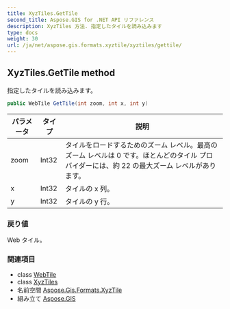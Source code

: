 ```yaml
---
title: XyzTiles.GetTile
second_title: Aspose.GIS for .NET API リファレンス
description: XyzTiles 方法. 指定したタイルを読み込みます
type: docs
weight: 30
url: /ja/net/aspose.gis.formats.xyztile/xyztiles/gettile/
---
```

## XyzTiles.GetTile method

指定したタイルを読み込みます。

```csharp
public WebTile GetTile(int zoom, int x, int y)
```

| パラメータ | タイプ | 説明 |
| --- | --- | --- |
| zoom | Int32 | タイルをロードするためのズーム レベル。最高のズーム レベルは 0 です。ほとんどのタイル プロバイダーには、約 22 の最大ズーム レベルがあります。 |
| x | Int32 | タイルの x 列。 |
| y | Int32 | タイルの y 行。 |

### 戻り値

Web タイル。

### 関連項目

* class [WebTile](../../../aspose.gis.raster.web/webtile/)
* class [XyzTiles](../)
* 名前空間 [Aspose.Gis.Formats.XyzTile](../../xyztiles/)
* 組み立て [Aspose.GIS](../../../)


